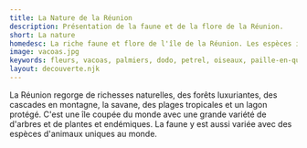 ```yaml
---
title: La Nature de la Réunion
description: Présentation de la faune et de la flore de la Réunion.
short: La nature
homedesc: La riche faune et flore de l'île de la Réunion. Les espèces importées et celles qui n'existent pas ailleurs.
image: vacoas.jpg
keywords: fleurs, vacoas, palmiers, dodo, petrel, oiseaux, paille-en-queue, dauphins, baleines, poissons, requins, coraux
layout: decouverte.njk
---
```


La Réunion regorge de richesses naturelles, des forêts luxuriantes, des cascades en montagne, la savane, des plages tropicales et un lagon protégé. C'est une île coupée du monde avec une grande variété de d'arbres et de plantes et endémiques. La faune y est aussi variée avec des espèces d'animaux uniques au monde.
